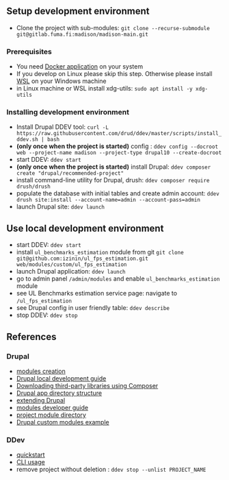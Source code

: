 ## Setup development environment 

* Clone the project with sub-modules: `git clone --recurse-submodule git@gitlab.fuma.fi:madison/madison-main.git`

### Prerequisites
* You need [Docker application](https://docs.docker.com/get-docker/) on your system
* If you develop on Linux please skip this step. Otherwise please install [WSL](https://learn.microsoft.com/en-us/windows/wsl/install) on your Windows machine
* in Linux machine or WSL install xdg-utils: `sudo apt install -y xdg-utils`

### Installing development environment
* Install Drupal DDEV tool: `curl -L https://raw.githubusercontent.com/drud/ddev/master/scripts/install_ddev.sh | bash`
* __(only once when the project is started)__ config : `ddev config --docroot web --project-name madison --project-type drupal10 --create-docroot`
* start DDEV: `ddev start`
* __(only once when the project is started)__ install Drupal: `ddev composer create "drupal/recommended-project"`
* install command-line utility for Drupal, drush: `ddev composer require drush/drush`
* populate the database with initial tables and create admin account: `ddev drush site:install --account-name=admin --account-pass=admin`
* launch Drupal site: `ddev launch`

## Use local development environment
* start DDEV: `ddev start`
* install `ul_benchmarks_estimation` module from git `git clone git@github.com:izinin/ul_fps_estimation.git web/modules/custom/ul_fps_estimation`
* launch Drupal application: `ddev launch`
* go to admin panel `/admin/modules` and enable `ul_benchmarks_estimation` module
* see UL Benchmarks estimation service page: navigate to `/ul_fps_estimation` 
* see Drupal config in user friendly table: `ddev describe`
* stop DDEV: `ddev stop`

## References

### Drupal

* [modules creation](https://www.drupal.org/docs/develop/creating-modules)
* [Drupal local development guide](https://www.drupal.org/docs/official_docs/en/_local_development_guide.html)
* [Downloading third-party libraries using Composer](https://www.drupal.org/docs/develop/using-composer/manage-dependencies#third-party-libraries)
* [Drupal app directory structure](https://www.drupal.org/docs/understanding-drupal/directory-structure)
* [extending Drupal](https://www.drupal.org/docs/extending-drupal)
* [modules developer guide](https://www.drupal.org/developing/modules)
* [project module directory](https://www.drupal.org/project/project_module)
* [Drupal custom modules example](https://www.drupal.org/project/examples)

### DDev

* [quickstart](https://ddev.readthedocs.io/en/latest/users/quickstart/#drupal)
* [CLI usage](https://ddev.readthedocs.io/en/latest/users/usage/cli/)
* remove project without deletion : `ddev stop --unlist PROJECT_NAME`

